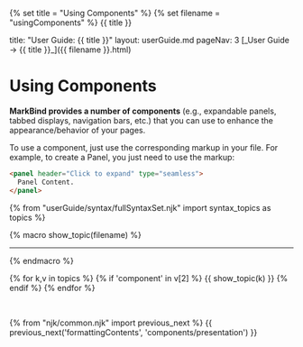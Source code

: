 {% set title = "Using Components" %}
{% set filename = "usingComponents" %}
<span id="title" class="d-none">{{ title }}</span>

<frontmatter>
  title: "User Guide: {{ title }}"
  layout: userGuide.md
  pageNav: 3
</frontmatter>

<span id="link" class="d-none">
<md>[_User Guide → {{ title }}_]({{ filename }}.html)</md>
</span>

# Using Components

<div id="overview" class="lead">

**MarkBind provides a number of components** (e.g., expandable panels, tabbed displays, navigation bars, etc.) that you can use to enhance the appearance/behavior of your pages.
</div>

To use a component, just use the corresponding markup in your file. For example, to create a Panel, you just need to use the markup:

```html
<panel header="Click to expand" type="seamless">
  Panel Content.
</panel>
```

{% from "userGuide/syntax/fullSyntaxSet.njk" import syntax_topics as topics %}

{% macro show_topic(filename) %}
<include src="./syntax/{{ filename }}.md" />
<hr>
{% endmacro %}

{% for k,v in topics %}
  {% if 'component' in v[2] %}
{{ show_topic(k) }}
  {% endif %}
{% endfor %}

<br>

{% from "njk/common.njk" import previous_next %}
{{ previous_next('formattingContents', 'components/presentation') }}
